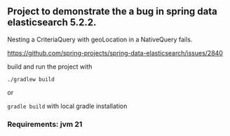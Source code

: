 ## Project to demonstrate the a bug in spring data elasticsearch 5.2.2.

Nesting a CriteriaQuery with geoLocation in a NativeQuery fails.

https://github.com/spring-projects/spring-data-elasticsearch/issues/2840

build and run the project with

`./gradlew build`

or 

`gradle build` with local gradle installation

### Requirements: jvm 21